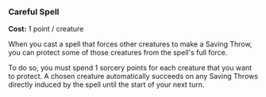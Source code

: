 ### Careful Spell
**Cost:** 1 point / creature

When you cast a spell that forces other creatures to make a Saving Throw, you can protect some of those creatures from the spell's full force.

To do so, you must spend 1 sorcery points for each creature that you want to protect.
A chosen creature automatically succeeds on any Saving Throws directly induced by the spell until the start of your next turn.
